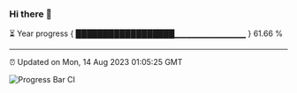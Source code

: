 ### Hi there 👋

⏳ Year progress { ██████████████████▁▁▁▁▁▁▁▁▁▁▁▁ } 61.66 %

---

⏰ Updated on Mon, 14 Aug 2023 01:05:25 GMT

![Progress Bar CI](https://github.com/liununu/liununu/workflows/Progress%20Bar%20CI/badge.svg)
